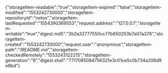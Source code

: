 {"storageItem-readable":"true","storageItem-expired":"false","storageItem-modified":"1553242730000","storageItem-repositoryId":"netos","storageItem-lastRequested":"1554390369553","request.address":"127.0.0.1","storageItem-writable":"true","digest.md5":"2b2a32777550cc77b850253b7a07a376","storageItem-created":"1553242730000","request.user":"anonymous","storageItem-path":"/README.md","storageItem-checkedRemotely":"1553243122215","storageItem-generation":"6","digest.sha1":"7717085084756321e3c01ce5c0b734a206d9e6bd"}